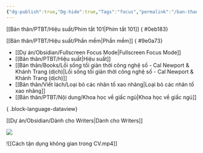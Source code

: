 ```yaml
---
{"dg-publish":true,"Dg-hide":true,"Tags":"focus","permalink":"/ban-than/ptbt/hieu-suat/","dgPassFrontmatter":true}
---
```


[[Bản thân/PTBT/Hiệu suất/Phím tắt 101\|Phím tắt 101]]
{ #0eb183}


[[Bản thân/PTBT/Hiệu suất/Phần mềm\|Phần mềm]]
{ #9e0a73}


- [[Dự án/Obsidian/Fullscreen Focus Mode\|Fullscreen Focus Mode]]
- [[Bản thân/PTBT/Hiệu suất\|Hiệu suất]]
- [[Bản thân/Books/Lối sống tối giản thời công nghệ số - Cal Newport & Khánh Trang (dịch)\|Lối sống tối giản thời công nghệ số - Cal Newport & Khánh Trang (dịch)]]
- [[Bản thân/Viết lách/Loại bỏ các nhân tố xao nhãng\|Loại bỏ các nhân tố xao nhãng]]
- [[Bản thân/PTBT/Nội dung/Khoa học về giấc ngủ\|Khoa học về giấc ngủ]]

{ .block-language-dataview}

[[Dự án/Obsidian/Dành cho Writers\|Dành cho Writers]]

![](https://i.imgur.com/02Hv6KP.png)

![[Cách tận dụng không gian trong CV.mp4]]